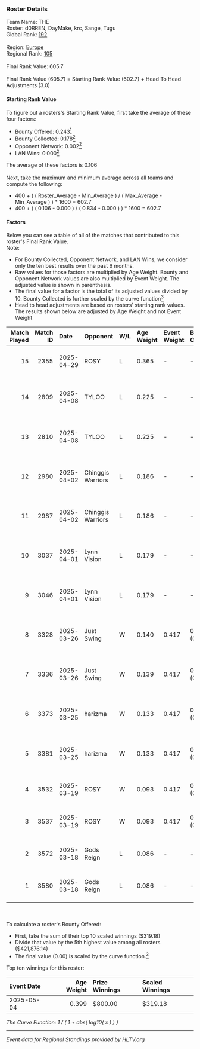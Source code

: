 ### Roster Details<br />
Team Name: THE<br />
Roster: d0RREN, DayMake, krc, Sange, Tugu<br />
Global Rank: [192](../../standings_global_2025_09_01.md)<br />
<br />
Region: [Europe]( ../../standings_europe_2025_09_01.md)<br />
Regional Rank: [105]( ../../standings_europe_2025_09_01.md)<br />
<br />
Final Rank Value:  605.7<br />
<br />
Final Rank Value (605.7) = Starting Rank Value (602.7) + Head To Head Adjustments (3.0)<br />

#### Starting Rank Value<br />
To figure out a rosters's Starting Rank Value, first take the average of these four factors:<br />
- Bounty Offered: 0.243[<sup>1</sup>](#table2)
- Bounty Collected: 0.178[<sup>2</sup>](#table1)
- Opponent Network: 0.002[<sup>2</sup>](#table1)
- LAN Wins: 0.000[<sup>2</sup>](#table1)

The average of these factors is 0.106<br />
<br />
Next, take the maximum and minimum average across all teams and compute the following:<br />
- 400 + ( ( Roster_Average - Min_Average ) / ( Max_Average - Min_Average ) ) * 1600 = 602.7
- 400 + ( ( 0.106 - 0.000 ) / ( 0.834 - 0.000 ) ) * 1600 = 602.7


#### Factors<br />
Below you can see a table of all of the matches that contributed to this roster's Final Rank Value.<br />
Note:<br />

- For Bounty Collected, Opponent Network, and LAN Wins, we consider only the ten best results over the past 6 months.
- Raw values for those factors are multiplied by Age Weight. Bounty and Opponent Network values are also multiplied by Event Weight. The adjusted value is shown in parenthesis.
- The final value for a factor is the total of its adjusted values divided by 10. Bounty Collected is further scaled by the curve function[<sup>3</sup>](#curveFunction)
- Head to head adjustments are based on rosters' starting rank values. The results shown below are adjusted by Age Weight and not Event Weight
<span id="table1"></span><br />


| Match Played | Match ID | Date       | Opponent          | W/L | Age Weight | Event Weight | Bounty Collected | Opponent Network | LAN Wins  | H2H Adj. | Roster                             |
| -: | -: | :- | :- | :- | :- | :- | :- | :- | :- | -: | :- |
|           15 |     2355 | 2025-04-29 | ROSY              | L   | 0.365      | -            | -                | -                | -         |    -5.86 | DayMake, kaito, krc, Sange, Tugu   |
|           14 |     2809 | 2025-04-08 | TYLOO             | L   | 0.225      | -            | -                | -                | -         |    -0.01 | d0RREN, DayMake, krc, Sange, Tugu  |
|           13 |     2810 | 2025-04-08 | TYLOO             | L   | 0.225      | -            | -                | -                | -         |    -0.01 | d0RREN, DayMake, krc, Sange, Tugu  |
|           12 |     2980 | 2025-04-02 | Chinggis Warriors | L   | 0.186      | -            | -                | -                | -         |    -0.37 | d0RREN, DayMake, krc, Sange, Tugu  |
|           11 |     2987 | 2025-04-02 | Chinggis Warriors | L   | 0.186      | -            | -                | -                | -         |    -0.37 | d0RREN, DayMake, krc, Sange, Tugu  |
|           10 |     3037 | 2025-04-01 | Lynn Vision       | L   | 0.179      | -            | -                | -                | -         |    -0.03 | d0RREN, DayMake, krc, Sange, Tugu  |
|            9 |     3046 | 2025-04-01 | Lynn Vision       | L   | 0.179      | -            | -                | -                | -         |    -0.03 | d0RREN, DayMake, krc, Sange, Tugu  |
|            8 |     3328 | 2025-03-26 | Just Swing        | W   | 0.140      | 0.417        | 0.001 (0.000)    | 0.153 (0.009)    | 0 (0.000) |     3.11 | d0RREN, DayMake, krc, Sange, Tugu  |
|            7 |     3336 | 2025-03-26 | Just Swing        | W   | 0.139      | 0.417        | 0.001 (0.000)    | 0.153 (0.009)    | 0 (0.000) |     3.14 | d0RREN, DayMake, krc, Sange, Tugu  |
|            6 |     3373 | 2025-03-25 | harizma           | W   | 0.133      | 0.417        | 0.000 (0.000)    | 0.013 (0.001)    | 0 (0.000) |     1.48 | d0RREN, DayMake, krc, Sange, Tugu  |
|            5 |     3381 | 2025-03-25 | harizma           | W   | 0.133      | 0.417        | 0.000 (0.000)    | 0.013 (0.001)    | 0 (0.000) |     1.49 | d0RREN, DayMake, krc, Sange, Tugu  |
|            4 |     3532 | 2025-03-19 | ROSY              | W   | 0.093      | 0.417        | 0.002 (0.000)    | 0.053 (0.002)    | 0 (0.000) |     1.49 | d0RREN, DayMake, kaito, krc, Sange |
|            3 |     3537 | 2025-03-19 | ROSY              | W   | 0.093      | 0.417        | 0.002 (0.000)    | 0.053 (0.002)    | 0 (0.000) |     1.50 | d0RREN, DayMake, kaito, krc, Sange |
|            2 |     3572 | 2025-03-18 | Gods Reign        | L   | 0.086      | -            | -                | -                | -         |    -1.24 | d0RREN, DayMake, kaito, krc, Sange |
|            1 |     3580 | 2025-03-18 | Gods Reign        | L   | 0.086      | -            | -                | -                | -         |    -1.24 | d0RREN, DayMake, kaito, krc, Sange |

<br />
<span id="table2"></span><br />
To calculate a roster's Bounty Offered:<br />

- First, take the sum of their top 10 scaled winnings ($319.18)
- Divide that value by the 5th highest value among all rosters ($421,876.14)
- The final value (0.00) is scaled by the curve function.[<sup>3</sup>](#curveFunction)

Top ten winnings for this roster:<br />

| Event Date | Age Weight | Prize Winnings | Scaled Winnings |
| :- | -: | :- | :- |
| 2025-05-04 |      0.399 | $800.00        | $319.18         |


<span id="curveFunction"></span>_The Curve Function: 1 / ( 1 + abs( log10( x ) ) )_<br />

---
_Event data for Regional Standings provided by HLTV.org_<br />
